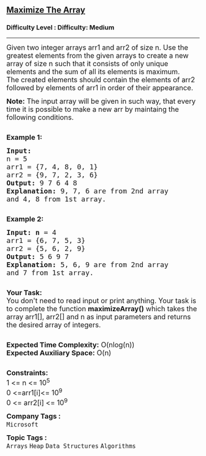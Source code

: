 <h2><a href="https://www.geeksforgeeks.org/problems/maximize-the-array3340/1?page=6&difficulty=Medium&status=unsolved&sortBy=submissions">Maximize The Array</a></h2><h3>Difficulty Level : Difficulty: Medium</h3><hr><div class="problems_problem_content__Xm_eO"><p><span style="font-size: 18px;">Given two integer arrays arr1 and arr2 of size n. Use the greatest elements from the given arrays to create a new array of size n such that it consists of only unique elements and the sum of all its elements is maximum.<br>The created elements should contain the elements of arr2 followed by elements of arr1 in order of their appearance.</span></p>
<p><span style="font-size: 18px;"><strong>Note:</strong> The input array will be given in such way, that every time it is possible to make a new arr by maintaing the following conditions.</span></p>
<p><br><span style="font-size: 18px;"><strong>Example 1:</strong></span></p>
<pre><span style="font-size: 18px;"><strong>Input:
</strong>n = 5
arr1 = {7, 4, 8, 0, 1}
arr2 = {9, 7, 2, 3, 6}
<strong>Output: </strong>9 7 6 4 8
<strong>Explanation:</strong> 9, 7, 6 are from 2nd array
and 4, 8 from 1st array.</span></pre>
<p><br><span style="font-size: 18px;"><strong>Example 2:</strong></span></p>
<pre><span style="font-size: 18px;"><strong>Input: n</strong> = 4
arr1 = {6, 7, 5, 3}
arr2 = {5, 6, 2, 9} 
<strong>Output:</strong> 5 6 9 7 
<strong>Explanation:</strong> 5, 6, 9 are from 2nd array
and 7 from 1st array.</span></pre>
<p><br><span style="font-size: 18px;"><strong>Your Task: </strong><br>You don't need to read input or print anything. Your task is to complete the function <strong>maximizeArray()</strong> which takes the array arr1[], arr2[] and n as input parameters and returns the desired array of integers.</span></p>
<p><br><span style="font-size: 18px;"><strong>Expected Time Complexity:</strong> O(nlog(n))<br><strong>Expected Auxiliary Space:</strong> O(n)</span></p>
<p><br><span style="font-size: 18px;"><strong>Constraints:</strong><br>1 &lt;= n &lt;= 10<sup>5</sup><br>0 &lt;=arr1[i]&lt;= 10<sup>9</sup><br>0 &lt;= arr2[i] &lt;= 10<sup>9</sup></span></p></div><p><span style=font-size:18px><strong>Company Tags : </strong><br><code>Microsoft</code>&nbsp;<br><p><span style=font-size:18px><strong>Topic Tags : </strong><br><code>Arrays</code>&nbsp;<code>Heap</code>&nbsp;<code>Data Structures</code>&nbsp;<code>Algorithms</code>&nbsp;